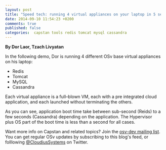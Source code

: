 ```yaml
---
layout: post
title: "Speed tech: running 4 virtual appliances on your laptop in 5 sec overall"
date: 2014-09-10 11:54:23 +0200
comments: true
published: false
categories:  capstan tools redis tomcat mysql cassandra
---
```


**By Dor Laor, Tzach Livyatan**

In the following demo, Dor is running 4 different OSv base virtual appliances
on his laptop:

* Redis
* Tomcat
* MySQL
* Cassandra

Each virtual appliance is a full–blown VM, each with a pre integrated
cloud application, and each launched without terminating the others.

<!-- more -->

<script type="text/javascript" src="https://asciinema.org/a/11914.js" id="asciicast-11914" async></script>

As you can see, application boot time take between sub-second
(Reids) to a few seconds (Cassandra) depending on the application.
The Hypervisor plus OS part of the boot time is less than a second for all cases.

Want more info on Capstan and related topics?  Join the [osv-dev mailing list](https://groups.google.com/forum/#!forum/osv-dev).  You can get regular OSv updates by subscribing to this blog's feed, or folllowing [@CloudiusSystems](https://twitter.com/CloudiusSystems) on Twitter.  
